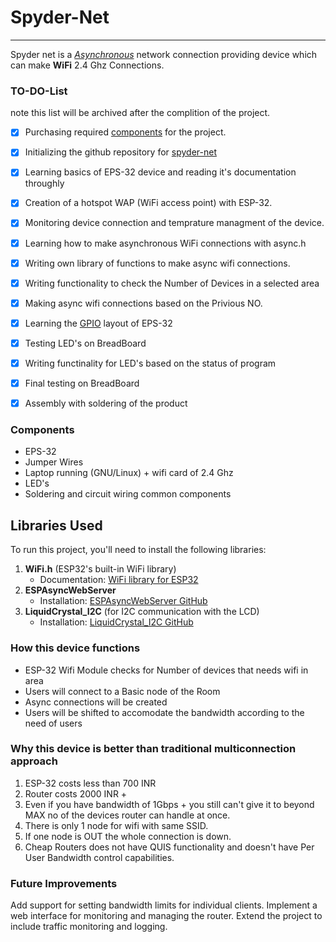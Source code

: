 # Spyder-Net
___
Spyder net is a _[Asynchronous](https://en.wikipedia.org/wiki/Asynchrony_(computer_programming))_ network connection providing device which can make **WiFi** 2.4 Ghz Connections.

### TO-DO-List 
note this list will be archived after the complition of the project.
* [X] Purchasing required [components](#components) for the project.
* [X] Initializing the github repository for [spyder-net](https://github.com/lordofwizard/spyder-net.git)
* [X] Learning basics of EPS-32 device and reading it's documentation throughly
* [X] Creation of a hotspot WAP (WiFi access point) with ESP-32.
* [X] Monitoring device connection and temprature managment of the device.
* [X] Learning how to make asynchronous WiFi connections with async.h
* [X] Writing own library of functions to make async wifi connections.
* [X] Writing functionality to check the Number of Devices in a selected area
* [X] Making async wifi connections based on the Privious NO.
* [X] Learning the [GPIO](https://en.wikipedia.org/wiki/General-purpose_input/output) layout of EPS-32
* [X] Testing LED's on BreadBoard
* [X] Writing functinality for LED's based on the status of program
* [X] Final testing on BreadBoard
* [X] Assembly with soldering of the product


### Components
* EPS-32 
* Jumper Wires
* Laptop running (GNU/Linux) + wifi card of 2.4 Ghz
* LED's
* Soldering and circuit wiring common components

## Libraries Used
To run this project, you'll need to install the following libraries:

1. **WiFi.h** (ESP32's built-in WiFi library)
   - Documentation: [WiFi library for ESP32](https://github.com/espressif/arduino-esp32/tree/master/libraries/WiFi)
2. **ESPAsyncWebServer**
   - Installation: [ESPAsyncWebServer GitHub](https://github.com/me-no-dev/ESPAsyncWebServer)
3. **LiquidCrystal_I2C** (for I2C communication with the LCD)
   - Installation: [LiquidCrystal_I2C GitHub](https://github.com/johnrickman/LiquidCrystal_I2C)


### How this device functions
* ESP-32 Wifi Module checks for Number of devices that needs wifi in area
* Users will connect to a Basic node of the Room 
* Async connections will be created
* Users will be shifted to accomodate the bandwidth according to the need of users

### Why this device is better than traditional multiconnection approach
1. ESP-32 costs less than 700 INR
2. Router costs 2000 INR +
3. Even if you have bandwidth of 1Gbps + you still can't give it to beyond MAX no of the devices router can handle at once.
4. There is only 1 node for wifi with same SSID.
5. If one node is OUT the whole connection is down.
6. Cheap Routers does not have QUIS functionality and doesn't have Per User Bandwidth control capabilities.

### Future Improvements
Add support for setting bandwidth limits for individual clients.
Implement a web interface for monitoring and managing the router.
Extend the project to include traffic monitoring and logging.


